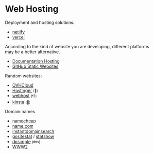 # Web Hosting

<div class="row row-cols-lg-2"><div>

Deployment and hosting solutions:

* [netlify](https://www.netlify.com/)
* [vercel](https://vercel.com/)

According to the kind of website you are developing, different platforms may be a better alternative.

* [Documentation Hosting](/tools-and-frameworks/others/documentation/index.md)
* [GitHub Static Websites](/tools-and-frameworks/vcs/git/_general/server-side.md#-pages)

Random websites:

* [OVHCloud](https://www.ovhcloud.com/en/)
* [Hostinger](https://www.hostinger.com/) <small>(👻)</small>
* [webhost](https://www.000webhost.com/) <small>(👎)</small>
* [kinsta](https://kinsta.com/) <small>(👻)</small>
</div><div>

Domain names

* [namecheap](https://nc.me/)
* [name.com](https://www.name.com/)
* [instantdomainsearch](https://instantdomainsearch.com/)
* [gositestat](https://www.gositestat.com/) / [statshow](https://www.statshow.com/)
* [dnsimple](https://dnsimple.com/) <small>(dns)</small>
* [WWW2](https://en.wikipedia.org/wiki/Subdomain#Server_cluster)
</div></div>